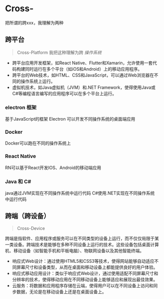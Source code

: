 # Cross-
把所谓的跨xxx，我理解为两种
## 跨平台
> Cross-Platform
我把这种理解为跨 *操作系统*

- 跨平台应用开发框架，如React Native、Flutter和Xamarin，允许使用一套代码构建同时运行在多个平台（如iOS和Android）上的移动应用程序。
- 跨平台的Web技术，如HTML、CSS和JavaScript，可以通过Web浏览器在不同的操作系统上运行。
- 虚拟机技术，如Java虚拟机（JVM）和.NET Framework，使得使用Java或C#等编程语言编写的应用程序可以在多个平台上运行。

### electron 框架
基于JavaScript的框架 Electron 可以开发不同操作系统的桌面端应用

### Docker
Docker可以跑在不同的操作系统上

### React Native
RN可以基于React开发IOS、Android的移动端应用

### Java 和 C\#
java通过JVM实现在不同操作系统中运行代码
C#使用.NET实现在不同操作系统中运行代码

## 跨端（跨设备）
> Cross-Device

跨端是指软件、应用程序或服务可以在不同类型的设备上运行，而不仅仅局限于某一类设备。跨端技术是能够在多种不同设备上运行的技术。这些设备包括桌面计算机、移动设备（如智能手机和平板电脑）、物联网设备以及其他智能终端。

- 响应式Web设计：通过使用HTML5和CSS3等技术，使得网站能够自动适应不同屏幕尺寸和设备类型，从而在桌面和移动设备上都能提供良好的用户体验。
- 响应式移动应用设计：类似于响应式Web设计，通过使用适配不同屏幕尺寸和分辨率的技术，使得移动应用在不同移动设备上能够适应和展现出最佳效果。
- 云服务：将数据和应用程序存储在云端，使得用户可以在不同设备上访问和同步数据，无论是在移动设备上还是在桌面设备上。